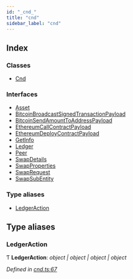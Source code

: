 ```yaml
---
id: "_cnd_"
title: "cnd"
sidebar_label: "cnd"
---
```


## Index

### Classes

* [Cnd](../classes/_cnd_.cnd.md)

### Interfaces

* [Asset](../interfaces/_cnd_.asset.md)
* [BitcoinBroadcastSignedTransactionPayload](../interfaces/_cnd_.bitcoinbroadcastsignedtransactionpayload.md)
* [BitcoinSendAmountToAddressPayload](../interfaces/_cnd_.bitcoinsendamounttoaddresspayload.md)
* [EthereumCallContractPayload](../interfaces/_cnd_.ethereumcallcontractpayload.md)
* [EthereumDeployContractPayload](../interfaces/_cnd_.ethereumdeploycontractpayload.md)
* [GetInfo](../interfaces/_cnd_.getinfo.md)
* [Ledger](../interfaces/_cnd_.ledger.md)
* [Peer](../interfaces/_cnd_.peer.md)
* [SwapDetails](../interfaces/_cnd_.swapdetails.md)
* [SwapProperties](../interfaces/_cnd_.swapproperties.md)
* [SwapRequest](../interfaces/_cnd_.swaprequest.md)
* [SwapSubEntity](../interfaces/_cnd_.swapsubentity.md)

### Type aliases

* [LedgerAction](_cnd_.md#ledgeraction)

## Type aliases

###  LedgerAction

Ƭ **LedgerAction**: *object | object | object | object*

*Defined in [cnd.ts:67](https://github.com/comit-network/comit-js-sdk/blob/638de0e/src/cnd.ts#L67)*
